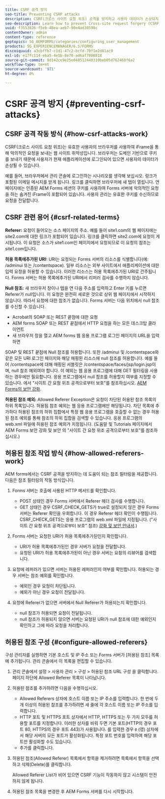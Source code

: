```yaml
---
title: CSRF 공격 방지
seo-title: Preventing CSRF attacks
description: CSRF(크로스 사이트 요청 위조) 공격을 방지하고 사용자 데이터가 손상되지 않도록 보호하는 방법을 알아봅니다.
seo-description: Learn how to prevent Cross-site request forgery (CSRF) attacks and safeguard user data from being compromised.
uuid: f3553826-f5eb-40ea-aeb7-90e4ad30598c
contentOwner: admin
content-type: reference
geptopics: SG_AEMFORMS/categories/configuring_user_management
products: SG_EXPERIENCEMANAGER/6.5/FORMS
discoiquuid: a3cbffb7-c1d1-47c2-bcfd-70f1e2d81ac9
exl-id: e17fc114-eba5-4e1b-8e70-ad6af7008018
source-git-commit: 9d142ce9e25e048512440310beb05d762468f6a2
workflow-type: tm+mt
source-wordcount: '971'
ht-degree: 0%

---
```


# CSRF 공격 방지 {#preventing-csrf-attacks}

## CSRF 공격 작동 방식 {#how-csrf-attacks-work}

CSRF(크로스 사이트 요청 위조)는 유효한 사용자의 브라우저를 사용하여 iFrame을 통해 악의적인 요청을 보내는 웹 사이트 취약성입니다. 브라우저는 도메인 기반으로 쿠키를 보내기 때문에 사용자가 현재 애플리케이션에 로그인되어 있으면 사용자의 데이터가 손상될 수 있습니다.

예를 들어, 브라우저에서 관리 콘솔에 로그인하는 시나리오를 생각해 보십시오. 링크가 포함된 이메일 메시지를 받게 됩니다. 링크를 클릭하면 브라우저에 새 탭이 열립니다. 연 페이지에는 인증된 AEM Forms 세션의 쿠키를 사용하여 Forms 서버에 악의적인 요청을 하는 숨겨진 iFrame이 포함되어 있습니다. 사용자 관리는 유효한 쿠키를 수신하므로 요청을 전달합니다.

## CSRF 관련 용어 {#csrf-related-terms}

**Referer:** 요청이 들어오는 소스 페이지의 주소. 예를 들어 site1.com의 웹 페이지에는 site2.com에 대한 링크가 포함되어 있습니다. 링크를 클릭하면 site2.com에 요청이 게시됩니다. 이 요청은 소스가 site1.com인 페이지에서 요청되므로 이 요청의 참조는 site1.com입니다.

**허용 목록에추가된 URI:** URI는 요청되는 Forms 서버의 리소스를 식별합니다(예: /adminui 또는 /contentspace). 일부 리소스는 외부 사이트에서 애플리케이션에 대한 입력 요청을 허용할 수 있습니다. 이러한 리소스는 허용 목록에추가된 URI로 간주됩니다. Forms 서버는 허용 목록에추가된 URI에서 리퍼러 검사를 수행하지 않습니다.

**Null 참조:** 새 브라우저 창이나 탭을 연 다음 주소를 입력하고 Enter 키를 누르면 Referer가 null입니다. 이 요청은 완전히 새로운 것으로 상위 웹 페이지에서 시작하지 않습니다. 따라서 요청에 대한 참조가 없습니다. Forms 서버는 다음 위치에서 null 참조를 수신할 수 있습니다.

* Acrobat의 SOAP 또는 REST 끝점에 대한 요청
* AEM forms SOAP 또는 REST 끝점에서 HTTP 요청을 하는 모든 데스크탑 클라이언트
* 새 브라우저 창을 열고 AEM forms 웹 응용 프로그램 로그인 페이지의 URL을 입력하면

SOAP 및 REST 끝점에 Null 참조를 허용합니다. 또한 /adminui 및 /contentspace와 같은 모든 URI 로그인 페이지와 해당 매핑된 리소스에 null 참조를 허용합니다. 예를 들어 /contentspace에 대해 매핑된 서블릿은 /contentspace/faces/jsp/login.jsp이며, null 참조 예외여야 합니다. 이 예외는 웹 응용 프로그램에 대해 GET 필터링을 사용하는 경우에만 필요합니다. 응용 프로그램에서 null 참조를 허용할지 여부를 지정할 수 있습니다. 에서 &quot;사이트 간 요청 위조 공격으로부터 보호&quot;를 참조하십시오. [AEM Forms의 보안 강화](https://help.adobe.com/en_US/livecycle/11.0/HardeningSecurity/index.html).

**허용된 참조 예외:** Allowed Referer Exception은 요청이 차단된 허용된 참조 목록의 하위 목록입니다. 허용됨 참조 예외는 웹 응용 프로그램에만 해당됩니다. 차단 목록에 추가하다 허용된 참조의 하위 집합에서 특정 웹 응용 프로그램을 호출할 수 없는 경우 허용된 참조 예외를 통해 참조의 하위 집합을 검색할 수 있습니다. 응용 프로그램의 web.xml 파일에 허용된 참조 예외가 지정됩니다. (도움말 및 Tutorials 페이지에서 AEM Forms 보안 강화 및 보안 의 &quot;사이트 간 요청 위조 공격으로부터 보호&quot;를 참조하십시오.)

## 허용된 참조 작업 방식 {#how-allowed-referers-work}

AEM forms에서는 CSRF 공격을 방지하는 데 도움이 되는 참조 필터링을 제공합니다. 다음은 참조 필터링의 작동 방식입니다.

1. Forms 서버는 호출에 사용된 HTTP 메서드를 확인합니다.

   * POST 상태인 경우 Forms 서버에서 Referer 헤더 검사를 수행합니다.
   * GET 상태인 경우 CSRF_CHECK_GETS가 true로 설정되지 않은 경우 Forms 서버는 Referer 확인을 우회합니다. 이 경우 Referer 헤더 확인이 수행됩니다. CSRF_CHECK_GETS는 응용 프로그램의 web.xml 파일에 지정됩니다. (&quot;사이트 간 요청 위조 공격으로부터 보호&quot; 참조) [강화 및 보안 안내서](https://help.adobe.com/en_US/livecycle/11.0/HardeningSecurity/index.html).)

1. Forms 서버는 요청한 URI가 허용 목록에추가된인지 확인합니다.

   * URI가 허용 목록에추가된인 경우 서버가 요청을 전달합니다.
   * 요청된 URI가 허용 목록에추가된이 아닌 경우 서버는 요청의 리뷰어를 검색합니다.

1. 요청에 레퍼러가 있으면 서버는 허용된 레퍼러인지 여부를 확인합니다. 허용되는 경우 서버는 참조 예외를 확인합니다.

   * 예외인 경우 요청이 차단됩니다.
   * 예외가 아닌 경우 요청이 전달됩니다.

1. 요청에 Referer가 없으면 서버에서 Null Referer가 허용되는지 확인합니다.

   * null 참조가 허용되면 요청이 전달됩니다.
   * null 참조가 허용되지 않으면 서버는 요청된 URI가 null 참조에 대한 예외인지 확인하고 그에 따라 요청을 처리합니다.

## 허용된 참조 구성 {#configure-allowed-referers}

구성 관리자를 실행하면 기본 호스트 및 IP 주소 또는 Forms 서버가 [허용된 참조] 목록에 추가됩니다. 관리 콘솔에서 이 목록을 편집할 수 있습니다.

1. 관리 콘솔에서 설정 > 사용자 관리 > 구성 > 허용된 참조 URL 구성 을 클릭합니다. 페이지 하단에 Allowed Referer 목록이 나타납니다.
1. 허용된 참조를 추가하려면 다음을 수행하십시오.

   * Allowed Referers 상자에 호스트 이름 또는 IP 주소를 입력합니다. 한 번에 두 개 이상의 허용된 참조를 추가하려면 새 줄에 각 호스트 이름 또는 IP 주소를 입력합니다.
   * HTTP 포트 및 HTTPS 포트 상자에서 HTTP, HTTPS 또는 두 가지 모두를 허용할 포트를 지정합니다. 이러한 상자를 비워 두면 기본 포트(HTTP의 경우 포트 80, HTTPS의 경우 포트 443)가 사용됩니다. 를 입력한 경우 `0` (영) 상자에서 해당 서버의 모든 포트가 활성화됩니다. 특정 포트 번호를 입력하여 해당 포트만 활성화할 수도 있습니다.
   * 추가를 클릭합니다.

1. 허용된 참조(Allowed Referer) 목록에서 항목을 제거하려면 목록에서 항목을 선택하고 삭제(Delete)를 클릭합니다.

   Allowed Referer List가 비어 있으면 CSRF 기능이 작동하지 않고 시스템이 안전하지 않게 됩니다.

1. 허용된 참조 목록을 변경한 후 AEM Forms 서버를 다시 시작합니다.
